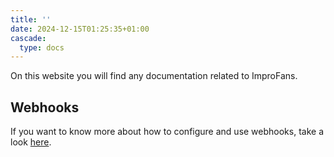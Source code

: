 ```yaml
---
title: ''
date: 2024-12-15T01:25:35+01:00
cascade:
  type: docs
---
```


On this website you will find any documentation related to ImproFans.

## Webhooks

If you want to know more about how to configure and use webhooks, take a look [here](/docs/webhook).

